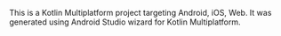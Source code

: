 This is a Kotlin Multiplatform project targeting Android, iOS, Web. 
It was generated using Android Studio wizard for Kotlin Multiplatform.
